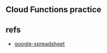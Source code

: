## Cloud Functions practice

## refs
- [google-spreadsheet](https://www.npmjs.com/package/google-spreadsheet)